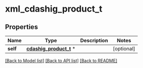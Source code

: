 # xml_cdashig_product_t

## Properties
Name | Type | Description | Notes
------------ | ------------- | ------------- | -------------
**self** | [**cdashig_product_t**](cdashig_product.md) \* |  | [optional] 

[[Back to Model list]](../README.md#documentation-for-models) [[Back to API list]](../README.md#documentation-for-api-endpoints) [[Back to README]](../README.md)


